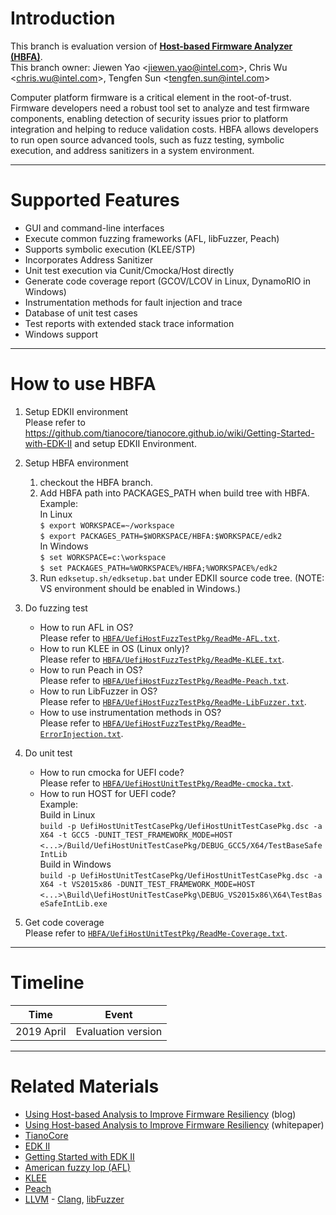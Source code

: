 # Introduction

This branch is evaluation version of [**Host-based Firmware Analyzer (HBFA)**](https://firmware.intel.com/sites/default/files/Intel_UsingHBFAtoImprovePlatformResiliency.pdf).  
This branch owner: Jiewen Yao <[jiewen.yao@intel.com](mailto:jiewen.yao@intel.com)>, Chris Wu <[chris.wu@intel.com](mailto:chris.wu@intel.com)>, Tengfen Sun <[tengfen.sun@intel.com](mailto:tengfen.sun@intel.com)>

Computer platform firmware is a critical element in the root-of-trust. Firmware developers need a robust tool set to analyze and test firmware components, enabling detection of security issues prior to platform integration and helping to reduce validation costs. HBFA allows developers to run open source advanced tools, such as fuzz testing, symbolic execution, and address sanitizers in a system environment.

---

# Supported Features

* GUI and command-line interfaces
* Execute common fuzzing frameworks (AFL, libFuzzer, Peach)
* Supports symbolic execution (KLEE/STP)
* Incorporates Address Sanitizer
* Unit test execution via Cunit/Cmocka/Host directly 
* Generate code coverage report (GCOV/LCOV in Linux, DynamoRIO in Windows)
* Instrumentation methods for fault injection and trace
* Database of unit test cases
* Test reports with extended stack trace information
* Windows support

---

# How to use HBFA

1. Setup EDKII environment  
    Please refer to https://github.com/tianocore/tianocore.github.io/wiki/Getting-Started-with-EDK-II and setup EDKII Environment.

2. Setup HBFA environment  
    1) checkout the HBFA branch.
    2) Add HBFA path into PACKAGES_PATH when build tree with HBFA.  
    Example:  
    In Linux  
    `$ export WORKSPACE=~/workspace`  
    `$ export PACKAGES_PATH=$WORKSPACE/HBFA:$WORKSPACE/edk2`  
    In Windows  
    `$ set WORKSPACE=c:\workspace`  
    `$ set PACKAGES_PATH=%WORKSPACE%/HBFA;%WORKSPACE%/edk2`
    3) Run `edksetup.sh/edksetup.bat` under EDKII source code tree. (NOTE: VS environment should be enabled in Windows.)

3. Do fuzzing test  
    * How to run AFL in OS?  
    Please refer to [`HBFA/UefiHostFuzzTestPkg/ReadMe-AFL.txt`](HBFA/UefiHostFuzzTestPkg/ReadMe-AFL.txt).
    * How to run KLEE in OS (Linux only)?  
    Please refer to [`HBFA/UefiHostFuzzTestPkg/ReadMe-KLEE.txt`](HBFA/UefiHostFuzzTestPkg/ReadMe-KLEE.txt).
    * How to run Peach in OS?  
    Please refer to [`HBFA/UefiHostFuzzTestPkg/ReadMe-Peach.txt`](HBFA/UefiHostFuzzTestPkg/ReadMe-Peach.txt).
    * How to run LibFuzzer in OS?  
    Please refer to [`HBFA/UefiHostFuzzTestPkg/ReadMe-LibFuzzer.txt`](HBFA/UefiHostFuzzTestPkg/ReadMe-LibFuzzer.txt).
    * How to use instrumentation methods in OS?  
    Please refer to [`HBFA/UefiHostFuzzTestPkg/ReadMe-ErrorInjection.txt`](HBFA/UefiHostFuzzTestPkg/ReadMe-ErrorInjection.txt).

4. Do unit test  
    *  How to run cmocka for UEFI code?  
    Please refer to [`HBFA/UefiHostUnitTestPkg/ReadMe-cmocka.txt`](HBFA/UefiHostUnitTestPkg/ReadMe-cmocka.txt).
    * How to run HOST for UEFI code?  
    Example:  
    Build in Linux  
    `build -p UefiHostUnitTestCasePkg/UefiHostUnitTestCasePkg.dsc -a X64 -t GCC5 -DUNIT_TEST_FRAMEWORK_MODE=HOST`  
    `<...>/Build/UefiHostUnitTestCasePkg/DEBUG_GCC5/X64/TestBaseSafeIntLib`  
    Build in Windows  
    `build -p UefiHostUnitTestCasePkg/UefiHostUnitTestCasePkg.dsc -a X64 -t VS2015x86 -DUNIT_TEST_FRAMEWORK_MODE=HOST`  
    `<...>\Build\UefiHostUnitTestCasePkg\DEBUG_VS2015x86\X64\TestBaseSafeIntLib.exe`

5. Get code coverage  
    Please refer to [`HBFA/UefiHostUnitTestPkg/ReadMe-Coverage.txt`](HBFA/UefiHostUnitTestPkg/ReadMe-Coverage.txt).

---

# Timeline
| Time | Event |
|---|---|
| 2019 April | Evaluation version |

---

# Related Materials

* [Using Host-based Analysis to Improve Firmware Resiliency](https://software.intel.com/en-us/blogs/2019/02/25/using-host-based-analysis-to-improve-firmware-resiliency) (blog)
* [Using Host-based Analysis to Improve Firmware Resiliency](https://firmware.intel.com/sites/default/files/Intel_UsingHBFAtoImprovePlatformResiliency.pdf) (whitepaper)
* [TianoCore](http://www.tianocore.org)
* [EDK II](https://github.com/tianocore/tianocore.github.io/wiki/EDK-II)
* [Getting Started with EDK II](https://github.com/tianocore/tianocore.github.io/wiki/Getting-Started-with-EDK-II)
* [American fuzzy lop (AFL)](http://lcamtuf.coredump.cx/afl)
* [KLEE](http://klee.github.io/)
* [Peach](http://community.peachfuzzer.com/v3/PeachQuickStart.html)
* [LLVM](http://llvm.org/) - [Clang](http://clang.llvm.org/get_started.html), [libFuzzer](https://llvm.org/docs/LibFuzzer.html)